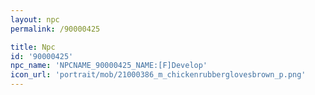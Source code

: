 ```yaml
---
layout: npc
permalink: /90000425

title: Npc
id: '90000425'
npc_name: 'NPCNAME_90000425_NAME:[F]Develop'
icon_url: 'portrait/mob/21000386_m_chickenrubberglovesbrown_p.png'
---
```

